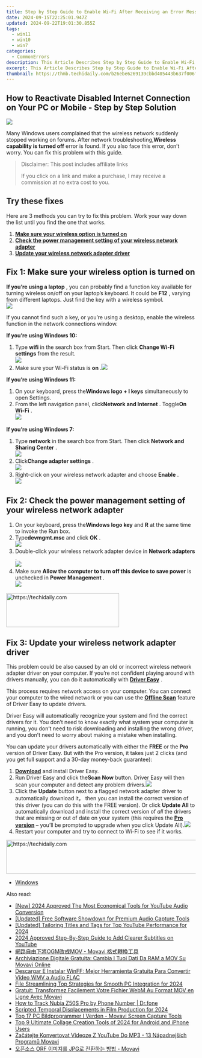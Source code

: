 ```yaml
---
title: Step by Step Guide to Enable Wi-Fi After Receiving an Error Message
date: 2024-09-15T22:25:01.947Z
updated: 2024-09-22T19:01:30.855Z
tags:
  - win11
  - win10
  - win7
categories:
  - CommonErrors
description: This Article Describes Step by Step Guide to Enable Wi-Fi After Receiving an Error Message
excerpt: This Article Describes Step by Step Guide to Enable Wi-Fi After Receiving an Error Message
thumbnail: https://thmb.techidaily.com/b26ebe6269139cbbd405443b637f006fbb51cb0816412b85d5c12d4c87d21986.jpg
---
```


## How to Reactivate Disabled Internet Connection on Your PC or Mobile - Step by Step Solution

![](https://images.drivereasy.com/wp-content/uploads/2018/12/img_5c26f396d1dfe.jpg)

 Many Windows users complained that the wireless network suddenly stopped working on forums. After network troubleshooting,**Wireless capability is turned off**  error is found. If you also face this error, don’t worry. You can fix this problem with this guide.

>  Disclaimer: This post includes affiliate links
>
>  If you click on a link and make a purchase, I may receive a commission at no extra cost to you.
>

## Try these fixes

 Here are 3 methods you can try to fix this problem. Work your way down the list until you find the one that works.

1. **[Make sure your wireless option is turned on](#Solution1)**
2. **[Check the power management setting of your wireless network adapter](#Solution2)**
3. **[Update your wireless network adapter driver](#Solution3)**

## Fix 1:  Make sure your wireless option is turned on

**If you’re using a laptop** , you can probably find a function key available for turning wireless on/off on your laptop’s keyboard. It could be **F12** , varying from different laptops. Just find the key with a wireless symbol.  
![](https://images.drivereasy.com/wp-content/uploads/2017/05/2-13.jpg)

 If you cannot find such a key, or you’re using a desktop, enable the wireless function in the network connections window.

**If you’re using Windows 10:**

1. Type **wifi**  in the search box from Start. Then click **Change Wi-Fi settings**  from the result.  
![](https://images.drivereasy.com/wp-content/uploads/2018/12/img_5c26eeb53565f.jpg)
2. Make sure your Wi-Fi status is **on** .![](https://images.drivereasy.com/wp-content/uploads/2017/10/img_59e4156856f93.jpg)

**If you’re using Windows 11:**

1. On your keyboard, press the**Windows logo + I keys** simultaneously to open Settings.
2. From the left navigation panel, click**Network and Internet** . Toggle**On Wi-Fi** .  
![](https://www.drivereasy.com/wp-content/uploads/2017/05/win11-Network-and-internet-wifi-on.jpg)

**If you’re using Windows 7:**

1. Type **network**  in the search box from Start. Then click **Network and Sharing Center** .  
![](https://images.drivereasy.com/wp-content/uploads/2017/05/3-12.jpg)
2. Click**Change adapter settings** .  
![](https://images.drivereasy.com/wp-content/uploads/2017/05/5-10.jpg)
3. Right-click on your wireless network adapter and choose **Enable** .  
![](https://images.drivereasy.com/wp-content/uploads/2017/05/4-14.jpg)

## Fix 2: Check the power management setting of your wireless network adapter

1. On your keyboard, press the**Windows logo key**  and **R**  at the same time to invoke the Run box.
2. Type**devmgmt.msc**  and click **OK** .  
![](https://images.drivereasy.com/wp-content/uploads/2017/10/img_59e4171905b49.png)
3. Double-click your wireless network adapter device in **Network adapters** .  
![](https://images.drivereasy.com/wp-content/uploads/2018/12/img_5c26efc44c4f4.jpg)
4. Make sure   **Allow the computer to turn off this device to save power**  is unchecked in **Power Management** .  
![](https://images.drivereasy.com/wp-content/uploads/2017/05/7-6.jpg)

<!-- affiliate ads begin -->
<a href="https://aligracehair.sjv.io/c/5597632/1934138/19272" target="_top" id="1934138">
  <img src="//a.impactradius-go.com/display-ad/19272-1934138" border="0" alt="https://techidaily.com" width="300" height="90"/>
</a>
<img height="0" width="0" src="https://aligracehair.sjv.io/i/5597632/1934138/19272" style="position:absolute;visibility:hidden;" border="0" />
<!-- affiliate ads end -->

## Fix 3: Update your wireless network adapter driver

 This problem could be also caused by an old or incorrect wireless network adapter driver on your computer. If you’re not confident playing around with drivers manually,  you can do it automatically with **[Driver Easy](https://tools.techidaily.com/drivereasy/download/)**  .

 This process requires network access on your computer. You can connect your computer to the wired network or you can use the **[Offline Scan](https://tools.techidaily.com/drivereasy/download/)**  feature of Driver Easy to update drivers.

 Driver Easy will automatically recognize your system and find the correct drivers for it. You don’t need to know exactly what system your computer is running, you don’t need to risk downloading and installing the wrong driver, and you don’t need to worry about making a mistake when installing.

 You can update your drivers automatically with either the **FREE**   or the **Pro**   version of Driver Easy. But with the Pro version, it takes just 2 clicks (and you get full support and a 30-day money-back guarantee):

1. **[Download](https://tools.techidaily.com/drivereasy/download/)**  and install Driver Easy.
2. Run Driver Easy and click the**Scan Now** button. Driver Easy will then scan your computer and detect any problem drivers.![](https://images.drivereasy.com/wp-content/uploads/2017/07/img_5975bf182a016.jpg)
3. Click the **Update** button next to a flagged network adapter driver to automatically download it， then you can install the correct version of this driver (you can do this with the FREE version). Or click **Update All**  to automatically download and install the correct version of _all_ the drivers that are missing or out of date on your system (this requires the **[Pro version](https://tools.techidaily.com/drivereasy/download/)**  – you’ll be prompted to upgrade when you click Update All).![](https://images.drivereasy.com/wp-content/uploads/2017/05/5-25.jpg)
4. Restart your computer and try to connect to Wi-Fi to see if it works.

<!-- affiliate ads begin -->
<a href="https://appsumo.8odi.net/c/5597632/2105882/7443" target="_top" id="2105882">
  <img src="//a.impactradius-go.com/display-ad/7443-2105882" border="0" alt="https://techidaily.com" width="728" height="90"/>
</a>
<img height="0" width="0" src="https://appsumo.8odi.net/i/5597632/2105882/7443" style="position:absolute;visibility:hidden;" border="0" />
<!-- affiliate ads end -->

* [Windows](https://tools.techidaily.com/drivereasy/download/)

<ins class="adsbygoogle"
     style="display:block"
     data-ad-format="autorelaxed"
     data-ad-client="ca-pub-7571918770474297"
     data-ad-slot="1223367746"></ins>

<ins class="adsbygoogle"
     style="display:block"
     data-ad-client="ca-pub-7571918770474297"
     data-ad-slot="8358498916"
     data-ad-format="auto"
     data-full-width-responsive="true"></ins>

<span class="atpl-alsoreadstyle">Also read:</span>
<div><ul>
<li><a href="https://youtube-webster.techidaily.com/024-approved-the-most-economical-tools-for-youtube-audio-conversion/"><u>[New] 2024 Approved The Most Economical Tools for YouTube Audio Conversion</u></a></li>
<li><a href="https://screen-sharing-recording.techidaily.com/updated-free-software-showdown-for-premium-audio-capture-tools/"><u>[Updated] Free Software Showdown for Premium Audio Capture Tools</u></a></li>
<li><a href="https://youtube-data.techidaily.com/ed-tailoring-titles-and-tags-for-top-youtube-performance-for-2024/"><u>[Updated] Tailoring Titles and Tags for Top YouTube Performance for 2024</u></a></li>
<li><a href="https://youtube-stream.techidaily.com/2024-approved-step-by-step-guide-to-add-clearer-subtitles-on-youtube/"><u>2024 Approved Step-By-Step Guide to Add Clearer Subtitles on YouTube</u></a></li>
<li><a href="https://win-howtos.techidaily.com/1726219728888-ogmmov-movavi/"><u>網路自由下將OGM改成MOV - Movavi 格式轉換工具</u></a></li>
<li><a href="https://win-howtos.techidaily.com/archiviazione-digitale-gratuita-cambia-i-tuoi-dati-da-ram-a-mov-su-movavi-online/"><u>Archiviazione Digitale Gratuita: Cambia I Tuoi Dati Da RAM a MOV Su Movavi Online</u></a></li>
<li><a href="https://tech-revival.techidaily.com/descargar-e-instalar-winff-mejor-herramienta-gratuita-para-convertir-video-wmv-a-audio-flac/"><u>Descargar E Instalar WinFF: Mejor Herramienta Gratuita Para Convertir Vídeo WMV a Audio FLAC</u></a></li>
<li><a href="https://fox-links.techidaily.com/file-streamlining-top-strategies-for-smooth-pc-integration-for-2024/"><u>File Streamlining Top Strategies for Smooth PC Integration for 2024</u></a></li>
<li><a href="https://win-howtos.techidaily.com/gratuit-transformez-facilement-votre-fichier-webm-au-format-mov-en-ligne-avec-movavi/"><u>Gratuit: Transformez Facilement Votre Fichier WebM Au Format MOV en Ligne Avec Movavi</u></a></li>
<li><a href="https://android-location-track.techidaily.com/how-to-track-nubia-z50s-pro-by-phone-number-drfone-by-drfone-virtual-android/"><u>How to Track Nubia Z50S Pro by Phone Number | Dr.fone</u></a></li>
<li><a href="https://extra-guidance.techidaily.com/scripted-temporal-displacements-in-film-production-for-2024/"><u>Scripted Temporal Displacements in Film Production for 2024</u></a></li>
<li><a href="https://win-howtos.techidaily.com/top-17-pc-bildprogrammer-i-verden-movavi-screen-capture-tools/"><u>Top 17 PC Bildprogrammer I Verden - Movavi Screen Capture Tools</u></a></li>
<li><a href="https://win-howtos.techidaily.com/top-9-ultimate-collage-creation-tools-of-2024-for-android-and-iphone-users/"><u>Top 9 Ultimate Collage Creation Tools of 2024 for Android and iPhone Users</u></a></li>
<li><a href="https://win-howtos.techidaily.com/zacatejte-konvertovat-videoze-z-youtube-do-mp3-13-napadnejsich-programu-movavi/"><u>Začátejte Konvertovat Vídeoze Z YouTube Do MP3 - 13 Nápadnejších Programů Movavi</u></a></li>
<li><a href="https://win-howtos.techidaily.com/1726227643763-orf-jpg-movavi/"><u>오픈소스 ORF 이미지를 JPG로 전환하는 방법 - Movavi</u></a></li>
</ul></div>


